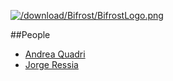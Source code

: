 [![/download/Bifrost/BifrostLogo.png](%base_url%/download/Bifrost/BifrostLogo.png)](%base_url%/research/bifrost)<div class="clear"></div>

<style type="text/css">.toc-number { display: none; }</style>


##People

-  [Andrea Quadri](%base_url%/wiki/alumni/quadri)
-  [Jorge Ressia](http://www.jorgeressia.com)
